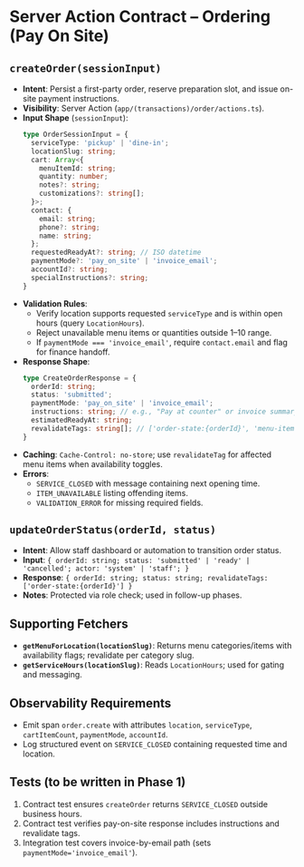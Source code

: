 ﻿# Server Action Contract – Ordering (Pay On Site)

## `createOrder(sessionInput)`
- **Intent**: Persist a first-party order, reserve preparation slot, and issue on-site payment instructions.
- **Visibility**: Server Action (`app/(transactions)/order/actions.ts`).
- **Input Shape** (`sessionInput`):
  ```ts
  type OrderSessionInput = {
    serviceType: 'pickup' | 'dine-in';
    locationSlug: string;
    cart: Array<{
      menuItemId: string;
      quantity: number;
      notes?: string;
      customizations?: string[];
    }>;
    contact: {
      email: string;
      phone?: string;
      name: string;
    };
    requestedReadyAt?: string; // ISO datetime
    paymentMode?: 'pay_on_site' | 'invoice_email';
    accountId?: string;
    specialInstructions?: string;
  }
  ```
- **Validation Rules**:
  - Verify location supports requested `serviceType` and is within open hours (query `LocationHours`).
  - Reject unavailable menu items or quantities outside 1–10 range.
  - If `paymentMode === 'invoice_email'`, require `contact.email` and flag for finance handoff.
- **Response Shape**:
  ```ts
  type CreateOrderResponse = {
    orderId: string;
    status: 'submitted';
    paymentMode: 'pay_on_site' | 'invoice_email';
    instructions: string; // e.g., "Pay at counter" or invoice summary
    estimatedReadyAt: string;
    revalidateTags: string[]; // ['order-state:{orderId}', 'menu-item:{slug}']
  }
  ```
- **Caching**: `Cache-Control: no-store`; use `revalidateTag` for affected menu items when availability toggles.
- **Errors**:
  - `SERVICE_CLOSED` with message containing next opening time.
  - `ITEM_UNAVAILABLE` listing offending items.
  - `VALIDATION_ERROR` for missing required fields.

## `updateOrderStatus(orderId, status)`
- **Intent**: Allow staff dashboard or automation to transition order status.
- **Input**: `{ orderId: string; status: 'submitted' | 'ready' | 'cancelled'; actor: 'system' | 'staff'; }`
- **Response**: `{ orderId: string; status: string; revalidateTags: ['order-state:{orderId}'] }`
- **Notes**: Protected via role check; used in follow-up phases.

## Supporting Fetchers
- **`getMenuForLocation(locationSlug)`**: Returns menu categories/items with availability flags; revalidate per category slug.
- **`getServiceHours(locationSlug)`**: Reads `LocationHours`; used for gating and messaging.

## Observability Requirements
- Emit span `order.create` with attributes `location`, `serviceType`, `cartItemCount`, `paymentMode`, `accountId`.
- Log structured event on `SERVICE_CLOSED` containing requested time and location.

## Tests (to be written in Phase 1)
1. Contract test ensures `createOrder` returns `SERVICE_CLOSED` outside business hours.
2. Contract test verifies pay-on-site response includes instructions and revalidate tags.
3. Integration test covers invoice-by-email path (sets `paymentMode='invoice_email'`).

